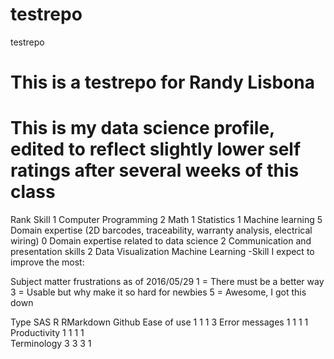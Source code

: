 # testrepo
testrepo
# This is a testrepo for Randy Lisbona

# This is my data science profile, edited to reflect slightly lower self ratings after several weeks of this class

Rank    Skill
1       Computer Programming
2       Math
1       Statistics
1       Machine learning
5       Domain expertise (2D barcodes, traceability, warranty analysis, electrical wiring)
0       Domain expertise related to data science
2       Communication and presentation skills
2       Data Visualization
Machine Learning -Skill I expect to improve the most:

Subject matter frustrations as of 2016/05/29 
1 = There must be a better way
3 = Usable but why make it so hard for newbies
5 = Awesome, I got this down

Type              SAS     R    RMarkdown  Github
Ease of use        1      1       1        3
Error messages     1      1       1        1
Productivity       1      1       1        1   
Terminology        3      3       3        1
